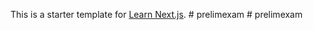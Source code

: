 This is a starter template for [Learn Next.js](https://nextjs.org/learn).
#   p r e l i m e x a m  
 #   p r e l i m e x a m  
 